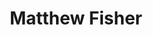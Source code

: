 ---
# Display name
title: Matthew Fisher
home_page: https://techmatt.github.io/

# Is this the primary user of the site?
superuser: false

highlight_name: false
---